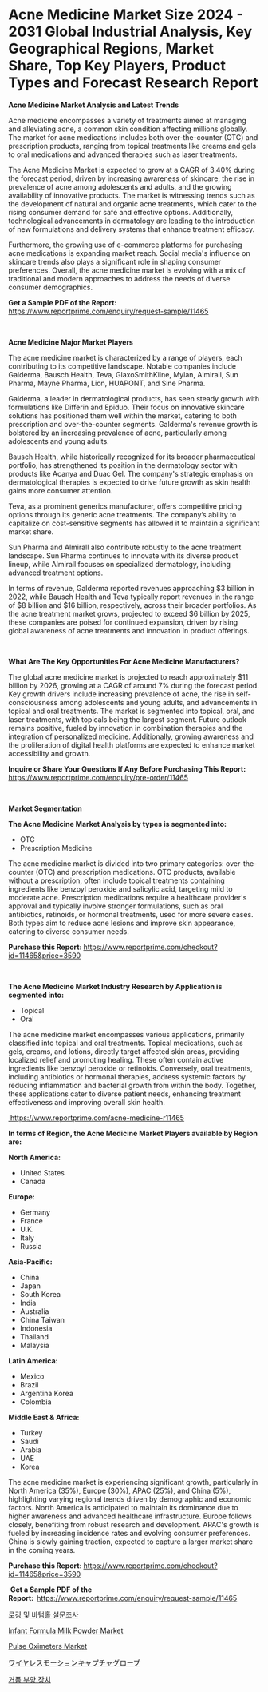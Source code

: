 <p><h1>Acne Medicine Market Size 2024 - 2031 Global Industrial Analysis, Key Geographical Regions, Market Share, Top Key Players, Product Types and Forecast Research Report</h1></p><p><strong>Acne Medicine Market Analysis and Latest Trends</strong></p>
<p><p>Acne medicine encompasses a variety of treatments aimed at managing and alleviating acne, a common skin condition affecting millions globally. The market for acne medications includes both over-the-counter (OTC) and prescription products, ranging from topical treatments like creams and gels to oral medications and advanced therapies such as laser treatments.</p><p>The Acne Medicine Market is expected to grow at a CAGR of 3.40% during the forecast period, driven by increasing awareness of skincare, the rise in prevalence of acne among adolescents and adults, and the growing availability of innovative products. The market is witnessing trends such as the development of natural and organic acne treatments, which cater to the rising consumer demand for safe and effective options. Additionally, technological advancements in dermatology are leading to the introduction of new formulations and delivery systems that enhance treatment efficacy.</p><p>Furthermore, the growing use of e-commerce platforms for purchasing acne medications is expanding market reach. Social media's influence on skincare trends also plays a significant role in shaping consumer preferences. Overall, the acne medicine market is evolving with a mix of traditional and modern approaches to address the needs of diverse consumer demographics.</p></p>
<p><strong>Get a Sample PDF of the Report:&nbsp;</strong> <a href="https://www.reportprime.com/enquiry/request-sample/11465">https://www.reportprime.com/enquiry/request-sample/11465</a></p>
<p>&nbsp;</p>
<p><strong>Acne Medicine Major Market Players</strong></p>
<p><p>The acne medicine market is characterized by a range of players, each contributing to its competitive landscape. Notable companies include Galderma, Bausch Health, Teva, GlaxoSmithKline, Mylan, Almirall, Sun Pharma, Mayne Pharma, Lion, HUAPONT, and Sine Pharma.</p><p>Galderma, a leader in dermatological products, has seen steady growth with formulations like Differin and Epiduo. Their focus on innovative skincare solutions has positioned them well within the market, catering to both prescription and over-the-counter segments. Galderma's revenue growth is bolstered by an increasing prevalence of acne, particularly among adolescents and young adults.</p><p>Bausch Health, while historically recognized for its broader pharmaceutical portfolio, has strengthened its position in the dermatology sector with products like Acanya and Duac Gel. The company's strategic emphasis on dermatological therapies is expected to drive future growth as skin health gains more consumer attention.</p><p>Teva, as a prominent generics manufacturer, offers competitive pricing options through its generic acne treatments. The company’s ability to capitalize on cost-sensitive segments has allowed it to maintain a significant market share.</p><p>Sun Pharma and Almirall also contribute robustly to the acne treatment landscape. Sun Pharma continues to innovate with its diverse product lineup, while Almirall focuses on specialized dermatology, including advanced treatment options.</p><p>In terms of revenue, Galderma reported revenues approaching $3 billion in 2022, while Bausch Health and Teva typically report revenues in the range of $8 billion and $16 billion, respectively, across their broader portfolios. As the acne treatment market grows, projected to exceed $6 billion by 2025, these companies are poised for continued expansion, driven by rising global awareness of acne treatments and innovation in product offerings.</p></p>
<p>&nbsp;</p>
<p><strong>What Are The Key Opportunities For Acne Medicine Manufacturers?</strong></p>
<p><p>The global acne medicine market is projected to reach approximately $11 billion by 2026, growing at a CAGR of around 7% during the forecast period. Key growth drivers include increasing prevalence of acne, the rise in self-consciousness among adolescents and young adults, and advancements in topical and oral treatments. The market is segmented into topical, oral, and laser treatments, with topicals being the largest segment. Future outlook remains positive, fueled by innovation in combination therapies and the integration of personalized medicine. Additionally, growing awareness and the proliferation of digital health platforms are expected to enhance market accessibility and growth.</p></p>
<p><strong>Inquire or Share Your Questions If Any Before Purchasing This Report:</strong> <a href="https://www.reportprime.com/enquiry/pre-order/11465">https://www.reportprime.com/enquiry/pre-order/11465</a></p>
<p>&nbsp;</p>
<p><strong>Market Segmentation</strong></p>
<p><strong>The Acne Medicine Market Analysis by types is segmented into:</strong></p>
<p><ul><li>OTC</li><li>Prescription Medicine</li></ul></p>
<p><p>The acne medicine market is divided into two primary categories: over-the-counter (OTC) and prescription medications. OTC products, available without a prescription, often include topical treatments containing ingredients like benzoyl peroxide and salicylic acid, targeting mild to moderate acne. Prescription medications require a healthcare provider's approval and typically involve stronger formulations, such as oral antibiotics, retinoids, or hormonal treatments, used for more severe cases. Both types aim to reduce acne lesions and improve skin appearance, catering to diverse consumer needs.</p></p>
<p><strong>Purchase this Report:&nbsp;</strong><a href="https://www.reportprime.com/checkout?id=11465&price=3590">https://www.reportprime.com/checkout?id=11465&price=3590</a></p>
<p>&nbsp;</p>
<p><strong>The Acne Medicine Market Industry Research by Application is segmented into:</strong></p>
<p><ul><li>Topical</li><li>Oral</li></ul></p>
<p><p>The acne medicine market encompasses various applications, primarily classified into topical and oral treatments. Topical medications, such as gels, creams, and lotions, directly target affected skin areas, providing localized relief and promoting healing. These often contain active ingredients like benzoyl peroxide or retinoids. Conversely, oral treatments, including antibiotics or hormonal therapies, address systemic factors by reducing inflammation and bacterial growth from within the body. Together, these applications cater to diverse patient needs, enhancing treatment effectiveness and improving overall skin health.</p></p>
<p><a href="https://www.reportprime.com/acne-medicine-r11465">&nbsp;https://www.reportprime.com/acne-medicine-r11465</a></p>
<p><strong>In terms of Region, the Acne Medicine Market Players available by Region are:</strong></p>
<p>
    <p> <strong> North America: </strong>
        <ul>
            <li>United States</li>
            <li>Canada</li>
        </ul>
        </p> 
    <p> <strong> Europe: </strong>
        <ul>
            <li>Germany</li>
            <li>France</li>
            <li>U.K.</li>
            <li>Italy</li>
            <li>Russia</li>
        </ul>
        </p> 
    <p> <strong> Asia-Pacific: </strong>
        <ul>
            <li>China</li>
            <li>Japan</li>
            <li>South Korea</li>
            <li>India</li>
            <li>Australia</li>
            <li>China Taiwan</li>
            <li>Indonesia</li>
            <li>Thailand</li>
            <li>Malaysia</li>
        </ul>
        </p> 
    <p> <strong> Latin America: </strong>
        <ul>
            <li>Mexico</li>
            <li>Brazil</li>
            <li>Argentina Korea</li>
            <li>Colombia</li>
        </ul>
        </p> 
    <p> <strong> Middle East & Africa: </strong>
        <ul>
            <li>Turkey</li>
            <li>Saudi</li>
            <li>Arabia</li>
            <li>UAE</li>
            <li>Korea</li>
        </ul>
    </p>
    </p>
<p><p>The acne medicine market is experiencing significant growth, particularly in North America (35%), Europe (30%), APAC (25%), and China (5%), highlighting varying regional trends driven by demographic and economic factors. North America is anticipated to maintain its dominance due to higher awareness and advanced healthcare infrastructure. Europe follows closely, benefiting from robust research and development. APAC's growth is fueled by increasing incidence rates and evolving consumer preferences. China is slowly gaining traction, expected to capture a larger market share in the coming years.</p></p>
<p><strong>Purchase this Report: </strong><a href="https://www.reportprime.com/checkout?id=11465&price=3590">https://www.reportprime.com/checkout?id=11465&price=3590</a></p>
<p>&nbsp;<strong>Get a Sample PDF of the Report:&nbsp;&nbsp;</strong><a href="https://www.reportprime.com/enquiry/request-sample/11465">https://www.reportprime.com/enquiry/request-sample/11465</a></p>
<p><strong></strong></p>
<p><p><a href="https://medium.com/@walid_yasin/%EC%84%B8%EA%B3%84-logging-and-bottomhole-survey-market-%EC%9D%80-2024%EC%97%90%EC%84%9C-2031%EB%A1%9C-%EC%97%B0%ED%8F%89%EA%B7%A0-%EC%A6%9D%EA%B0%80%EC%9C%A8%EC%9D%84-%EB%B3%B4%EC%9D%BC-%EA%B2%83%EC%9C%BC%EB%A1%9C-%EC%98%88%EC%83%81%EB%90%A9%EB%8B%88%EB%8B%A4-864f8c351611">로깅 및 바텀홀 설문조사</a></p><p><a href="https://github.com/SamiaHussain82/Market-Research-Report-List-1/blob/main/infant-formula-milk-powder-market.md">Infant Formula Milk Powder Market</a></p><p><a href="https://github.com/carengczpoe/Market-Research-Report-List-1/blob/main/pulse-oximeters-market.md">Pulse Oximeters Market</a></p><p><a href="https://medium.com/@vedakuvlis2023/%E3%82%B0%E3%83%AD%E3%83%BC%E3%83%90%E3%83%AB%E3%83%AF%E3%82%A4%E3%83%A4%E3%83%AC%E3%82%B9%E3%83%A2%E3%83%BC%E3%82%B7%E3%83%A7%E3%83%B3%E3%82%AD%E3%83%A3%E3%83%97%E3%83%81%E3%83%A3%E3%82%B0%E3%83%AD%E3%83%BC%E3%83%96%E5%B8%82%E5%A0%B4%E3%81%AF-2024%E5%B9%B4%E3%81%8B%E3%82%892031%E5%B9%B4%E3%81%AE%E6%9C%9F%E9%96%93%E3%81%AB%E3%81%8A%E3%81%84%E3%81%A6-%E5%B9%B4%E5%B9%B3%E5%9D%87%E6%88%90%E9%95%B7%E7%8E%87-cagr-7-3-%E3%81%A7%E6%88%90%E9%95%B7%E3%81%99%E3%82%8B%E3%81%A8%E4%BA%88%E6%B8%AC%E3%81%95%E3%82%8C%E3%81%A6%E3%81%84%E3%81%BE%E3%81%99-a801c6c26285">ワイヤレスモーションキャプチャグローブ</a></p><p><a href="https://medium.com/@walid_yasin/froth-flotation-device-market-%EC%9D%98-%EA%B8%80%EB%A1%9C%EB%B2%8C-%EC%8B%9C%EC%9E%A5-%EA%B0%9C%EC%9A%94%EB%8A%94-%EC%A0%84-%EC%84%B8%EA%B3%84-%EB%B0%8F-%EC%A3%BC%EC%9A%94-%EC%8B%9C%EC%9E%A5%EC%9D%98-%EC%82%B0%EC%97%85%EC%97%90-%EC%98%81%ED%96%A5%EC%9D%84-%EB%AF%B8%EC%B9%98%EB%8A%94-%EC%A3%BC%EC%9A%94-%ED%8A%B8%EB%A0%8C%EB%93%9C%EC%97%90-%EB%8C%80%ED%95%9C-%EB%8F%85%ED%8A%B9%ED%95%9C-%EA%B4%80%EC%A0%90%EC%9D%84-%EC%A0%9C%EA%B3%B5%ED%95%A9%EB%8B%88%EB%8B%A4-0e4deff193e5">거품 부양 장치</a></p></p>